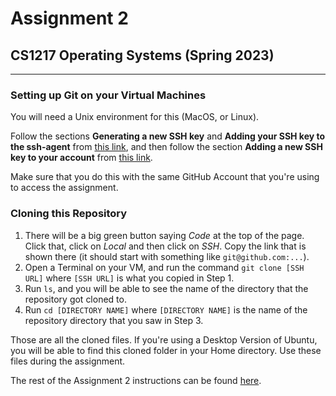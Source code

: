 # Assignment 2
## CS1217 Operating Systems (Spring 2023)
---

### Setting up Git on your Virtual Machines

You will need a Unix environment for this (MacOS, or Linux). 

Follow the sections **Generating a new SSH key** and **Adding your SSH key to the ssh-agent** from [this link](https://docs.github.com/en/authentication/connecting-to-github-with-ssh/generating-a-new-ssh-key-and-adding-it-to-the-ssh-agent), and then follow the section **Adding a new SSH key to your account** from [this link](https://docs.github.com/en/authentication/connecting-to-github-with-ssh/adding-a-new-ssh-key-to-your-github-account).

Make sure that you do this with the same GitHub Account that you're using to access the assignment. 

### Cloning this Repository

1. There will be a big green button saying *Code* at the top of the page. Click that, click on *Local* and then click on *SSH*. Copy the link that is shown there (it should start with something like ```git@github.com:...```). 
2. Open a Terminal on your VM, and run the command ```git clone [SSH URL]``` where ```[SSH URL]``` is what you copied in Step 1. 
3. Run ```ls```, and you will be able to see the name of the directory that the repository got cloned to.
4. Run ```cd [DIRECTORY NAME]``` where ```[DIRECTORY NAME]``` is the name of the repository directory that you saw in Step 3.

Those are all the cloned files. If you're using a Desktop Version of Ubuntu, you will be able to find this cloned folder in your Home directory. Use these files during the assignment. 

The rest of the Assignment 2 instructions can be found [here](). 
